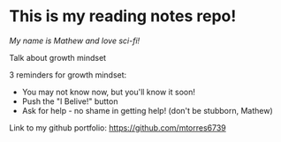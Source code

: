 # This is my reading notes repo!

_My name is Mathew and love sci-fi!_

Talk about growth mindset

3 reminders for growth mindset:

* You may not know now, but you'll know it soon!
* Push the "I Belive!" button
* Ask for help - no shame in getting help! (don't be stubborn, Mathew)

Link to my github portfolio: https://github.com/mtorres6739

